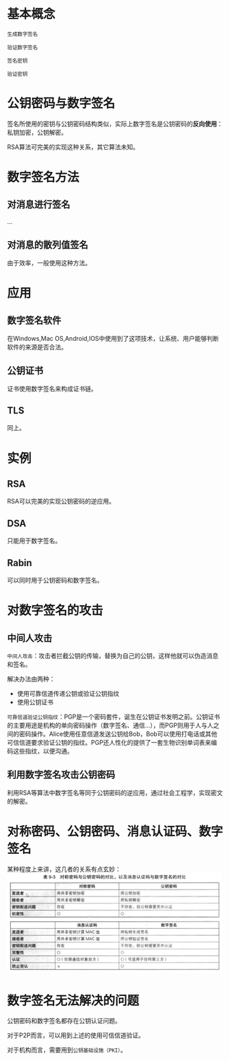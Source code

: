# 基本概念
`生成数字签名`

`验证数字签名`

`签名密钥`

`验证密钥`

# 公钥密码与数字签名
签名所使用的密钥与公钥密码结构类似，实际上数字签名是公钥密码的**反向使用**：私钥加密，公钥解密。

RSA算法可完美的实现这种关系，其它算法未知。

# 数字签名方法
## 对消息进行签名
...

## 对消息的散列值签名
由于效率，一般使用这种方法。

# 应用
## 数字签名软件
在Windows,Mac OS,Android,IOS中使用到了这项技术，让系统、用户能够判断软件的来源是否合法。

## 公钥证书
证书使用数字签名来构成证书链。

## TLS
同上。

# 实例
## RSA
RSA可以完美的实现公钥密码的逆应用。

## DSA
只能用于数字签名。

## Rabin
可以同时用于公钥密码和数字签名。

# 对数字签名的攻击
## 中间人攻击
`中间人攻击`：攻击者拦截公钥的传输，替换为自己的公钥，这样他就可以伪造消息和签名。

解决办法由两种：

- 使用可靠信道传递公钥或验证公钥指纹
- 使用公钥证书

`可靠信道验证公钥指纹`：PGP是一个密码套件，诞生在公钥证书发明之前。公钥证书的主要用途是机构的单向密码操作（数字签名、通信...），而PGP则用于人与人之间的密码操作。Alice使用任意信道发送公钥给Bob，Bob可以使用打电话或其他可信信道要求验证公钥的指纹。PGP还人性化的提供了一套生物识别单词表来编码这些指纹，以便沟通。

## 利用数字签名攻击公钥密码
利用RSA等算法中数字签名等同于公钥密码的逆应用，通过社会工程学，实现密文的解密。

# 对称密码、公钥密码、消息认证码、数字签名
某种程度上来讲，这几者的关系有点玄妙：
![SumatraPDF_wYhbw9Cl9I](_v_images/20200917163202871_22402.png)

# 数字签名无法解决的问题
公钥密码和数字签名都存在公钥认证问题。

对于P2P而言，可以用到上述的使用可信信道验证。

对于机构而言，需要用到`公钥基础设施（PKI）`。
